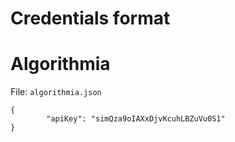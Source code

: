 
# Credentials format

# Algorithmia

File: `algorithmia.json`

```
{
        "apiKey": "simQza9oIAXxDjvKcuhLBZuVu0S1"
}
```

